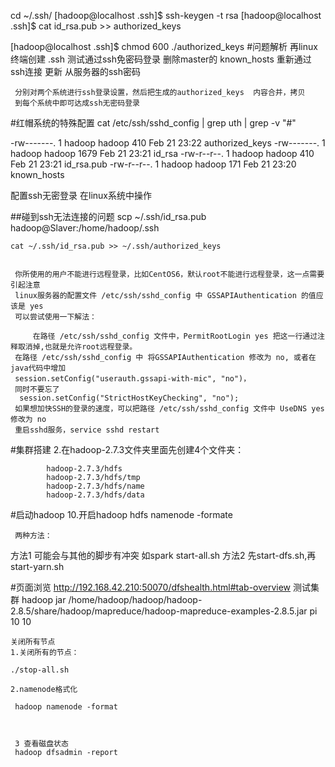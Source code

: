  cd ~/.ssh/
[hadoop@localhost .ssh]$ ssh-keygen -t rsa 
[hadoop@localhost .ssh]$ cat id_rsa.pub >> authorized_keys

[hadoop@localhost .ssh]$ chmod 600 ./authorized_keys
#问题解析
     再linux终端创建  .ssh   测试通过ssh免密码登录
     删除master的  known_hosts   重新通过ssh连接  更新 从服务器的ssh密码
     
     分别对两个系统进行ssh登录设置，然后把生成的authorized_keys  内容合并，拷贝
     到每个系统中即可达成ssh无密码登录
#红帽系统的特殊配置
    cat /etc/ssh/sshd_config | grep uth | grep -v "#"
    
    
-rw-------. 1 hadoop hadoop  410 Feb 21 23:22 authorized_keys
-rw-------. 1 hadoop hadoop 1679 Feb 21 23:21 id_rsa
-rw-r--r--. 1 hadoop hadoop  410 Feb 21 23:21 id_rsa.pub
-rw-r--r--. 1 hadoop hadoop  171 Feb 21 23:20 known_hosts

配置ssh无密登录 在linux系统中操作


##碰到ssh无法连接的问题
    scp ~/.ssh/id_rsa.pub hadoop@Slaver:/home/hadoop/.ssh
    
    cat ~/.ssh/id_rsa.pub >> ~/.ssh/authorized_keys
  
  
     你所使用的用户不能进行远程登录，比如CentOS6，默认root不能进行远程登录，这一点需要引起注意
     linux服务器的配置文件 /etc/ssh/sshd_config 中 GSSAPIAuthentication 的值应该是 yes
     可以尝试使用一下解法：
     
         在路径 /etc/ssh/sshd_config 文件中，PermitRootLogin yes 把这一行通过注释取消掉,也就是允许root远程登录。
     在路径 /etc/ssh/sshd_config 中 将GSSAPIAuthentication 修改为 no, 或者在java代码中增加
     session.setConfig("userauth.gssapi-with-mic", "no")，
     同时不要忘了
      session.setConfig("StrictHostKeyChecking", "no");
     如果想加快SSH的登录的速度，可以把路径 /etc/ssh/sshd_config 文件中 UseDNS yes 修改为 no
     重启sshd服务，service sshd restart
     
     
  #集群搭建
        2.在hadoop-2.7.3文件夹里面先创建4个文件夹：
        
            hadoop-2.7.3/hdfs
            hadoop-2.7.3/hdfs/tmp
            hadoop-2.7.3/hdfs/name
            hadoop-2.7.3/hdfs/data
            
            
            
   #启动hadoop
   10.开启hadoop
   hdfs namenode -formate
   
     两种方法：
   方法1   可能会与其他的脚步有冲突   如spark
   start-all.sh
   方法2
   先start-dfs.sh,再start-yarn.sh

#页面浏览
http://192.168.42.210:50070/dfshealth.html#tab-overview
    测试集群
    hadoop   jar   /home/hadoop/hadoop/hadoop-2.8.5/share/hadoop/mapreduce/hadoop-mapreduce-examples-2.8.5.jar  pi 10 10
    
    
    
    关闭所有节点
    1.关闭所有的节点：
    
    ./stop-all.sh
    
    2.namenode格式化 
    
     hadoop namenode -format
     
     
            
     3 查看磁盘状态
     hadoop dfsadmin -report

